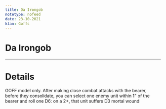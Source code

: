 ```yaml
---
title: Da Irongob
notetype: nofeed
date: 23-10-2021
klan: Goffs
---
```


# Da Irongob

---

# Details

GOFF model only. After making close combat attacks with the bearer, before they consolidate, you can select one enemy unit within 1" of the bearer and roll one D6: on a 2+, that unit suffers D3 mortal wound